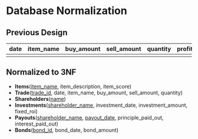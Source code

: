 # Database Normalization
## Previous Design
| date | item_name | buy_amount | sell_amount | quantity | profit_per_item | total_profit | roi | total_spent_buying |
| ---- | --------- | ---------- | ----------- | -------- | --------------- | ------------ | --- | ------------------ |
|      |           |            |             |          |                 |              |     |                    |
## Normalized to 3NF
- **Items**(<u>item_name</u>, item_description, item_score)
- **Trade**(<u>trade_id</u>, date, item_name, buy_amount, sell_amount, quantity)
- **Shareholders**(<u>name</u>)
- **Investments**(<u>shareholder_name</u>, investment_date, investment_amount, fixed_roi)
- **Payouts**(<u>shareholder_name</u>, <u>payout_date</u>, principle_paid_out, interest_paid_out)
- **Bonds**(<u>bond_id</u>, bond_date, bond_amount)

